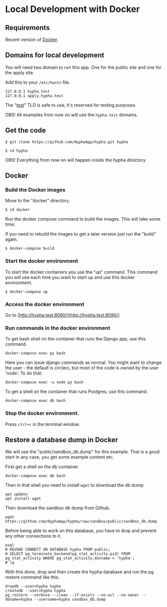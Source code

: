 # Local Development with Docker

## Requirements

Recent version of [Docker](https://www.docker.com/get-started).

## Domains for local development

You will need two domain to run this app. One for the public site and one for the apply site.

Add this to your `/etc/hosts` file.

```text
127.0.0.1 hypha.test
127.0.0.1 apply.hypha.test
```

The "[test](https://en.wikipedia.org/wiki/.test)" TLD is safe to use, it's reserved for testing purposes.

OBS! All examples from now on will use the `hypha.test` domains.

## Get the code

```text
$ git clone https://github.com/HyphaApp/hypha.git hypha

$ cd hypha
```

OBS! Everything from now on will happen inside the hypha directory.

## Docker

### Build the Docker images

Move to the "docker" directory.

```text
$ cd docker
```

Run the docker compose command to build the images. This will take some time.

If you need to rebuild the images to get a later version just run the "build" again.

```text
$ docker-compose build
```

### Start the docker environment

To start the docker containers you use the "up" command. This command you will use each time you want to start up and use this docker environment.

```text
$ docker-compose up
```

### Access the docker environment

Go to [http://hypha.test:8090/](http://hypha.test:8090/)

### Run commands in  the docker environment

To get bash shell on the container that runs the Django app, use this command.

```text
docker-compose exec py bash
```

Here you can issue django commands as normal. You might want to change the user - the default is circleci, but most of the code is owned by the user 'node'. To do that:

`docker-compose exec -u node py bash`

To get a shell on the container that runs Postgres, use this command.

```text
docker-compose exec db bash
```

### Stop the docker environment.

Press `ctrl+c` in the terminal window.

## Restore a database dump in Docker

We will use the "public/sandbox\_db.dump" for this example. That is a good start in any case, you get some example content etc.

First get a shell on the db container.

```text
docker-compose exec db bash
```

Then in that shell you need to install `wget` to download the db dump.

```text
apt update
apt install wget
```

Then download the sandbox db dump from Github.

```text
wget https://github.com/HyphaApp/hypha/raw/sandbox/public/sandbox_db.dump
```

Before being able to work on this database, you have to drop and prevent any other connections to it.

```text
psql
# REVOKE CONNECT ON DATABASE hypha FROM public;
# SELECT pg_terminate_backend(pg_stat_activity.pid) FROM pg_stat_activity WHERE pg_stat_activity.datname = 'hypha';
# \q
```

With this done, drop and then create the hypha database and run the pg restore command like this.

```text
dropdb --user=hypha hypha
createdb --user=hypha hypha
pg_restore --verbose --clean --if-exists --no-acl --no-owner --dbname=hypha --username=hypha sandbox_db.dump
```

